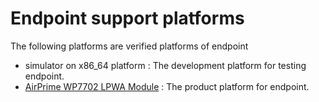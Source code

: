 # Endpoint support platforms

The following platforms are verified platforms of endpoint

* simulator on x86_64 platform : The development platform for testing endpoint. 
* [AirPrime WP7702 LPWA Module](https://www.sierrawireless.com/products-and-solutions/embedded-solutions/products/wp7702/) : The product platform for endpoint.